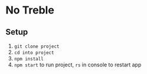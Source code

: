 # No Treble

## Setup

1. `git clone project`
2. `cd into project`
3. `npm install`
4. `npm start` to run project, `rs` in console to restart app